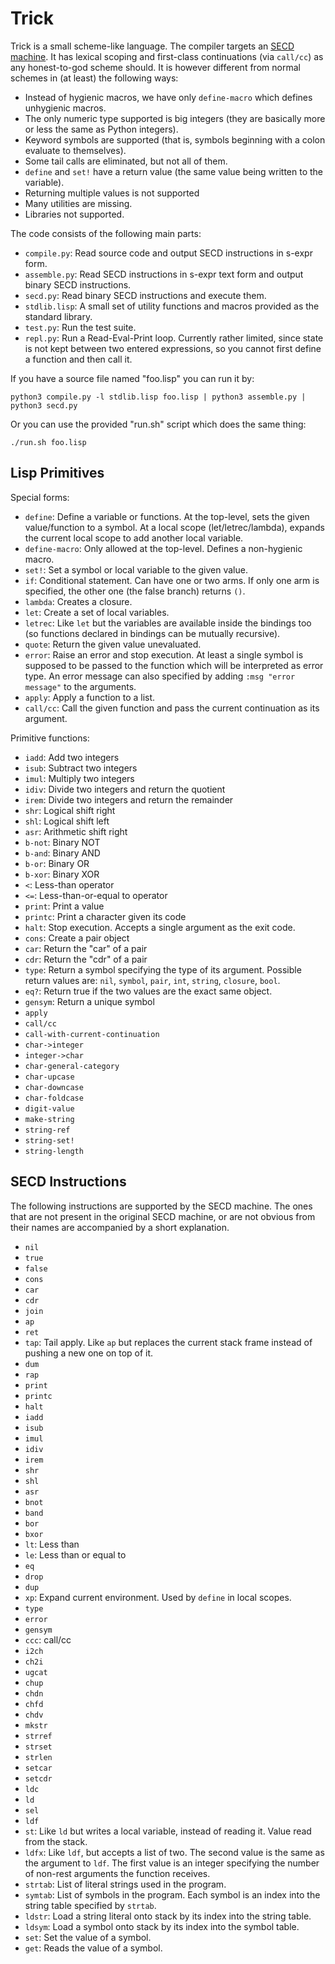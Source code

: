 # Trick

Trick is a small scheme-like language. The compiler targets an [SECD
machine][1]. It has lexical scoping and first-class continuations (via
`call/cc`) as any honest-to-god scheme should. It is however different from
normal schemes in (at least) the following ways:

 - Instead of hygienic macros, we have only `define-macro` which defines
   unhygienic macros.
 - The only numeric type supported is big integers (they are basically more or
   less the same as Python integers).
 - Keyword symbols are supported (that is, symbols beginning with a colon
   evaluate to themselves).
 - Some tail calls are eliminated, but not all of them.
 - `define` and `set!` have a return value (the same value being written to the
   variable).
 - Returning multiple values is not supported
 - Many utilities are missing.
 - Libraries not supported.

The code consists of the following main parts:

 - `compile.py`: Read source code and output SECD instructions in s-expr form.
 - `assemble.py`: Read SECD instructions in s-expr text form and output binary
   SECD instructions.
 - `secd.py`: Read binary SECD instructions and execute them.
 - `stdlib.lisp`: A small set of utility functions and macros provided as the
   standard library.
 - `test.py`: Run the test suite.
 - `repl.py`: Run a Read-Eval-Print loop. Currently rather limited, since state
   is not kept between two entered expressions, so you cannot first define a
   function and then call it.
   
If you have a source file named "foo.lisp" you can run it by:

    python3 compile.py -l stdlib.lisp foo.lisp | python3 assemble.py | python3 secd.py
    
Or you can use the provided "run.sh" script which does the same thing:

    ./run.sh foo.lisp

## Lisp Primitives

Special forms:

 - `define`: Define a variable or functions. At the top-level, sets the given
   value/function to a symbol. At a local scope (let/letrec/lambda), expands the
   current local scope to add another local variable.
 - `define-macro`: Only allowed at the top-level. Defines a non-hygienic macro.
 - `set!`: Set a symbol or local variable to the given value.
 - `if`: Conditional statement. Can have one or two arms. If only one arm is
   specified, the other one (the false branch) returns `()`.
 - `lambda`: Creates a closure.
 - `let`: Create a set of local variables.
 - `letrec`: Like `let` but the variables are available inside the bindings too
   (so functions declared in bindings can be mutually recursive).
 - `quote`: Return the given value unevaluated.
 - `error`: Raise an error and stop execution. At least a single symbol is
   supposed to be passed to the function which will be interpreted as error
   type. An error message can also specified by adding `:msg "error message"` to
   the arguments.
 - `apply`: Apply a function to a list.
 - `call/cc`: Call the given function and pass the current continuation as its
   argument.

Primitive functions:

 - `iadd`: Add two integers
 - `isub`: Subtract two integers
 - `imul`: Multiply two integers
 - `idiv`: Divide two integers and return the quotient
 - `irem`: Divide two integers and return the remainder
 - `shr`: Logical shift right
 - `shl`: Logical shift left
 - `asr`: Arithmetic shift right
 - `b-not`: Binary NOT
 - `b-and`: Binary AND
 - `b-or`: Binary OR
 - `b-xor`: Binary XOR
 - `<`: Less-than operator
 - `<=`: Less-than-or-equal to operator
 - `print`: Print a value
 - `printc`: Print a character given its code
 - `halt`: Stop execution. Accepts a single argument as the exit code.
 - `cons`: Create a pair object
 - `car`: Return the "car" of a pair
 - `cdr`: Return the "cdr" of a pair
 - `type`: Return a symbol specifying the type of its argument. Possible return
   values are: `nil`, `symbol`, `pair`, `int`, `string`, `closure`, `bool`.
 - `eq?`: Return true if the two values are the exact same object.
 - `gensym`: Return a unique symbol
 - `apply`
 - `call/cc`
 - `call-with-current-continuation`
 - `char->integer`
 - `integer->char`
 - `char-general-category`
 - `char-upcase`
 - `char-downcase`
 - `char-foldcase`
 - `digit-value`
 - `make-string`
 - `string-ref`
 - `string-set!`
 - `string-length`

## SECD Instructions

The following instructions are supported by the SECD machine. The ones that are not present in the original SECD machine, or are not obvious from their names are accompanied by a short explanation.

 - `nil`
 - `true`
 - `false`
 - `cons`
 - `car`
 - `cdr`
 - `join`
 - `ap`
 - `ret`
 - `tap`: Tail apply. Like `ap` but replaces the current stack frame instead of
   pushing a new one on top of it.
 - `dum`
 - `rap`
 - `print`
 - `printc`
 - `halt`
 - `iadd`
 - `isub`
 - `imul`
 - `idiv`
 - `irem`
 - `shr`
 - `shl`
 - `asr`
 - `bnot`
 - `band`
 - `bor`
 - `bxor`
 - `lt`: Less than
 - `le`: Less than or equal to
 - `eq`
 - `drop`
 - `dup`
 - `xp`: Expand current environment. Used by `define` in local scopes.
 - `type`
 - `error`
 - `gensym`
 - `ccc`: call/cc
 - `i2ch`
 - `ch2i`
 - `ugcat`
 - `chup`
 - `chdn`
 - `chfd`
 - `chdv`
 - `mkstr`
 - `strref`
 - `strset`
 - `strlen`
 - `setcar`
 - `setcdr`
 - `ldc`
 - `ld`
 - `sel`
 - `ldf`
 - `st`: Like `ld` but writes a local variable, instead of reading it. Value
   read from the stack.
 - `ldfx`: Like `ldf`, but accepts a list of two. The second value is the same
   as the argument to `ldf`. The first value is an integer specifying the number
   of non-rest arguments the function receives.
 - `strtab`: List of literal strings used in the program.
 - `symtab`: List of symbols in the program. Each symbol is an index into the
   string table specified by `strtab`.
 - `ldstr`: Load a string literal onto stack by its index into the string table.
 - `ldsym`: Load a symbol onto stack by its index into the symbol table.
 - `set`: Set the value of a symbol.
 - `get`: Reads the value of a symbol.

[1]: https://en.wikipedia.org/wiki/SECD_machine
